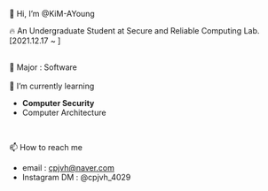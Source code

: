 👋 Hi, I’m @KiM-AYoung

🔥 An Undergraduate Student at Secure and Reliable Computing Lab. 
[2021.12.17 ~ ]

<br>👀 Major : Software </br>
<br>
🌱 I’m currently learning
 - **Computer Security**
 - Computer Architecture
 </br> 

📫 How to reach me
 - email : cpjvh@naver.com
 - Instagram DM : @cpjvh_4029
